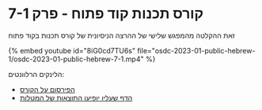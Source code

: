 # קורס תכנות קוד פתוח - פרק 7-1


זאת ההקלטה מהמפגש שלישי של ההרצה הניסיונית של קורס תכנות בקוד פתוח


{% embed youtube id="8iG0cd7TU6s" file="osdc-2023-01-public-hebrew-1/osdc-2023-01-public-hebrew-7-1.mp4" %}

הלינקים הרלוונטים:

* [הפירסום על הקורס](https://osdc.code-maven.com/osdc-public-hebrew-2023-01)
* [הדף שעליו יופיעו התוצאות של המטלות](https://osdc.code-maven.com/osdc-2023-01-public/)
